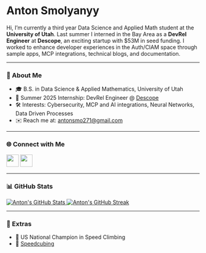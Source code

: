 # Anton Smolyanyy

Hi, I’m currently a third year Data Science and Applied Math student at the **University of Utah**. Last summer I interned in the Bay Area as a **DevRel Engineer** at **Descope**, an exciting startup with $53M in seed funding. I worked to enhance developer experiences in the Auth/CIAM space through sample apps, MCP integrations, technical blogs, and documentation.

---

### 📍 About Me

- 🎓 B.S. in Data Science & Applied Mathematics, University of Utah
- 💼 Summer 2025 Internship: DevRel Engineer @ [Descope](https://descope.com)   
- 🛠️ Interests: Cybersecurity, MCP and AI integrations, Neural Networks, Data Driven Processes  
- ✉️ Reach me at: [antonsmo271@gmail.com](mailto:antonsmo271@gmail.com)

---

### 🌐 Connect with Me

<p align="left">
  <a href="https://github.com/antonsmolyanyy"><img src="https://raw.githubusercontent.com/danielcranney/readme-generator/main/public/icons/socials/github.svg" width="32" height="32" /></a>
  <a href="https://www.linkedin.com/in/anton-smolyanyy-a38ba0217"><img src="https://raw.githubusercontent.com/danielcranney/readme-generator/main/public/icons/socials/linkedin.svg" width="32" height="32" /></a>
</p>

---

### 📊 GitHub Stats

<a href="https://github.com/antonsmolyanyy">
  <img src="https://github-readme-stats.vercel.app/api?username=antonsmolyanyy&show_icons=true&count_private=true&theme=github_dark&hide_border=true" alt="Anton's GitHub Stats" />
</a>

<a href="https://github.com/antonsmolyanyy">
  <img src="https://github-readme-streak-stats.herokuapp.com/?user=antonsmolyanyy&theme=github-dark&hide_border=true" alt="Anton's GitHub Streak" />
</a>

---

### 🏅 Extras

- 🧗 US National Champion in Speed Climbing  
- 🧩 [Speedcubing](https://www.worldcubeassociation.org/persons/2016SMOL01)

